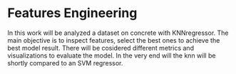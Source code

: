 # Features Engineering
In this work will be analyzed a dataset on concrete with KNNregressor.
The main objective is to inspect features, select the best ones to achieve the best model result.
There will be cosidered different metrics and visualizations to evaluate the model.
In the very end will the knn will be shortly compared to an SVM regressor.
